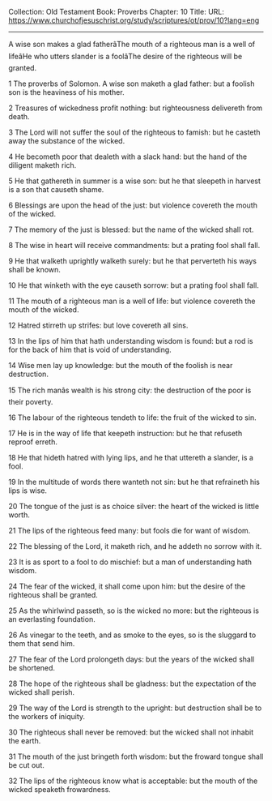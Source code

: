 Collection: Old Testament
Book: Proverbs
Chapter: 10
Title: 
URL: https://www.churchofjesuschrist.org/study/scriptures/ot/prov/10?lang=eng

---

A wise son makes a glad fatherâThe mouth of a righteous man is a well of lifeâHe who utters slander is a foolâThe desire of the righteous will be granted.

1 The proverbs of Solomon. A wise son maketh a glad father: but a foolish son is the heaviness of his mother.

2 Treasures of wickedness profit nothing: but righteousness delivereth from death.

3 The Lord will not suffer the soul of the righteous to famish: but he casteth away the substance of the wicked.

4 He becometh poor that dealeth with a slack hand: but the hand of the diligent maketh rich.

5 He that gathereth in summer is a wise son: but he that sleepeth in harvest is a son that causeth shame.

6 Blessings are upon the head of the just: but violence covereth the mouth of the wicked.

7 The memory of the just is blessed: but the name of the wicked shall rot.

8 The wise in heart will receive commandments: but a prating fool shall fall.

9 He that walketh uprightly walketh surely: but he that perverteth his ways shall be known.

10 He that winketh with the eye causeth sorrow: but a prating fool shall fall.

11 The mouth of a righteous man is a well of life: but violence covereth the mouth of the wicked.

12 Hatred stirreth up strifes: but love covereth all sins.

13 In the lips of him that hath understanding wisdom is found: but a rod is for the back of him that is void of understanding.

14 Wise men lay up knowledge: but the mouth of the foolish is near destruction.

15 The rich manâs wealth is his strong city: the destruction of the poor is their poverty.

16 The labour of the righteous tendeth to life: the fruit of the wicked to sin.

17 He is in the way of life that keepeth instruction: but he that refuseth reproof erreth.

18 He that hideth hatred with lying lips, and he that uttereth a slander, is a fool.

19 In the multitude of words there wanteth not sin: but he that refraineth his lips is wise.

20 The tongue of the just is as choice silver: the heart of the wicked is little worth.

21 The lips of the righteous feed many: but fools die for want of wisdom.

22 The blessing of the Lord, it maketh rich, and he addeth no sorrow with it.

23 It is as sport to a fool to do mischief: but a man of understanding hath wisdom.

24 The fear of the wicked, it shall come upon him: but the desire of the righteous shall be granted.

25 As the whirlwind passeth, so is the wicked no more: but the righteous is an everlasting foundation.

26 As vinegar to the teeth, and as smoke to the eyes, so is the sluggard to them that send him.

27 The fear of the Lord prolongeth days: but the years of the wicked shall be shortened.

28 The hope of the righteous shall be gladness: but the expectation of the wicked shall perish.

29 The way of the Lord is strength to the upright: but destruction shall be to the workers of iniquity.

30 The righteous shall never be removed: but the wicked shall not inhabit the earth.

31 The mouth of the just bringeth forth wisdom: but the froward tongue shall be cut out.

32 The lips of the righteous know what is acceptable: but the mouth of the wicked speaketh frowardness.
